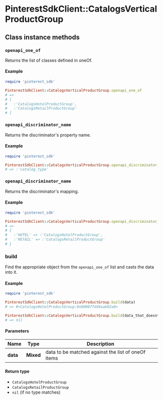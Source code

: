 # PinterestSdkClient::CatalogsVerticalProductGroup

## Class instance methods

### `openapi_one_of`

Returns the list of classes defined in oneOf.

#### Example

```ruby
require 'pinterest_sdk'

PinterestSdkClient::CatalogsVerticalProductGroup.openapi_one_of
# =>
# [
#   :'CatalogsHotelProductGroup',
#   :'CatalogsRetailProductGroup'
# ]
```

### `openapi_discriminator_name`

Returns the discriminator's property name.

#### Example

```ruby
require 'pinterest_sdk'

PinterestSdkClient::CatalogsVerticalProductGroup.openapi_discriminator_name
# => :'catalog_type'
```

### `openapi_discriminator_name`

Returns the discriminator's mapping.

#### Example

```ruby
require 'pinterest_sdk'

PinterestSdkClient::CatalogsVerticalProductGroup.openapi_discriminator_mapping
# =>
# {
#   :'HOTEL' => :'CatalogsHotelProductGroup',
#   :'RETAIL' => :'CatalogsRetailProductGroup'
# }
```

### build

Find the appropriate object from the `openapi_one_of` list and casts the data into it.

#### Example

```ruby
require 'pinterest_sdk'

PinterestSdkClient::CatalogsVerticalProductGroup.build(data)
# => #<CatalogsHotelProductGroup:0x00007fdd4aab02a0>

PinterestSdkClient::CatalogsVerticalProductGroup.build(data_that_doesnt_match)
# => nil
```

#### Parameters

| Name | Type | Description |
| ---- | ---- | ----------- |
| **data** | **Mixed** | data to be matched against the list of oneOf items |

#### Return type

- `CatalogsHotelProductGroup`
- `CatalogsRetailProductGroup`
- `nil` (if no type matches)

